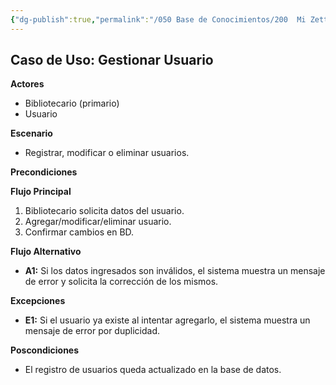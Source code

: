 ```yaml
---
{"dg-publish":true,"permalink":"/050 Base de Conocimientos/200  Mi Zettelkasten/100 Docencia/IS1/2025/Clase 12 Diagrama de Casos de Uso (Caso Práctico)/Sistema de Biblioteca/40 Análisis de Requerimientos/Zk Ejemplo Sistema de Biblioteca (Especificación del Caso de Uso Gestionar Usuario)/","tags":["digitalGarden","ejemplos","diagramaCasosDeUso"]}
---
```


## Caso de Uso: Gestionar Usuario

**Actores**
- Bibliotecario (primario)
- Usuario

**Escenario**
- Registrar, modificar o eliminar usuarios.

**Precondiciones**


**Flujo Principal**
1. Bibliotecario solicita datos del usuario.
2. Agregar/modificar/eliminar usuario.
3. Confirmar cambios en BD.

**Flujo Alternativo**
- **A1:** Si los datos ingresados son inválidos, el sistema muestra un mensaje de error y solicita la corrección de los mismos.

**Excepciones**
- **E1:** Si el usuario ya existe al intentar agregarlo, el sistema muestra un mensaje de error por duplicidad.

**Poscondiciones**
- El registro de usuarios queda actualizado en la base de datos.